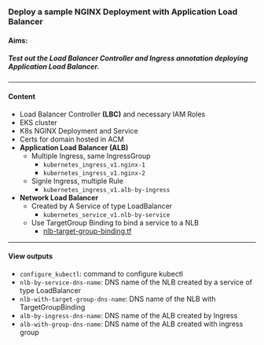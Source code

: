 ### Deploy a sample NGINX Deployment with Application Load Balancer
#### Aims:
##### Test out the Load Balancer Controller and Ingress annotation deploying Application Load Balancer.
---
#### Content
- Load Balancer Controller **(LBC)** and necessary IAM Roles
- EKS cluster
- K8s NGINX Deployment and Service
- Certs for domain hosted in ACM
- <b>Application Load Balancer (ALB)</b>
  - Multiple Ingress, same IngressGroup
    - `kubernetes_ingress_v1.nginx-1`
    - `kubernetes_ingress_v1.nginx-2` 
  - Signle Ingress, multiple Rule
    - `kubernetes_ingress_v1.alb-by-ingress`
- <b>Network Load Balancer</b>
  - Created by A Service of type LoadBalancer
    - `kubernetes_service_v1.nlb-by-service`
  - Use TargetGroup Binding to bind a service to a NLB
    - [nlb-target-group-binding.tf](nlb-target-group-binding.tf)
    
---

#### View outputs
- `configure_kubectl`: command to configure kubectl
- `nlb-by-service-dns-name`: DNS name of the NLB created by a service of type LoadBalancer
- `nlb-with-target-group-dns-name`: DNS name of the NLB with TargetGroupBinding
- `alb-by-ingress-dns-name`: DNS name of the ALB created by Ingress
- `alb-with-group-dns-name`: DNS name of the ALB created with ingress group